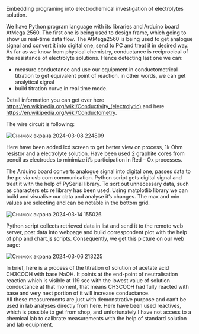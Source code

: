 Embedding programing into electrochemical investigation of electrolytes solution. 

We have Python program language with its libraries and Arduino board AtMega 2560. The first one is being used to design frame, which going to show us real-time data flow. The AtMega2560 is being used to get analogue signal and convert it into digital one, send to PC and treat it in desired way.
As far as we know from physical chemistry, conductance is reciprocical of the resistance of electrolyte solutions. Hence detecting last one we can: 
-	measure conductance and use our equipment in conductometrical titration to get equivalent point of reaction, in other words, we can get analytical signal
-	build titration curve in real time mode.
	
Detail information you can get over here https://en.wikipedia.org/wiki/Conductivity_(electrolytic)
and here https://en.wikipedia.org/wiki/Conductometry.

The wire circuit is following:

![Снимок экрана 2024-03-08 224809](https://github.com/tech-science-club/Conductivity-of-solution/assets/130900888/32ab4ebf-6bf4-47b3-8753-52d14fb0c41c)

Here have been added lcd screen to get better view on process, 1k Ohm resistor and a electrolyte solution. Have been used 2 graphite cores from pencil as electrodes to minimize it’s participation in Red – Ox processes. 

The Arduino board converts analogue signal into digital one, passes data to the pc via usb com communication. Python script gets digital signal and treat it with the help of PySerial library. To sort out unnecessary data, such as characters etc re library has been used.
Using matplotlib library we can build and visualise our data and analyse it’s changes. The max and min values are selecting and can be notable in the bottom grid.


![Снимок экрана 2024-03-14 155026](https://github.com/tech-science-club/Conductivity-of-solution/assets/130900888/9336580e-2784-4a45-877f-220d5b3aae48)

Python script collects retrieved data in list and send it to the remote web server, post data into webpage and build correspondent plot with the help of php and chart.js scripts. 
Consequently, we get this picture on our web page:

![Снимок экрана 2024-03-06 213225](https://github.com/tech-science-club/Conductivity-of-solution/assets/130900888/40f8ed39-bf05-4c43-bb3e-c24a85408485)

In brief, here is a process of the titration of solution of acetate acid CH3COOH with base NaOH. It points at the end-point of neutralisation reaction which is visible at 119 sec with the lowest value of solution conductance at that moment, that means CH3COOH had fully reacted with base and very next portion of it will increase conductance.    
All these measurements are just with demonstrative purpose and can’t be used in lab analyses directly from here. 
Here have been used reactives, which is possible to get from shop, and unfortunately I have not access to a chemical lab to calibrate measurements with the help of standard solution and lab equipment. 


